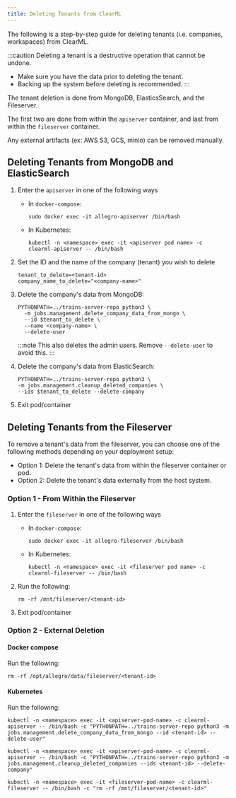```yaml
---
title: Deleting Tenants from ClearML
---
```


The following is a step-by-step guide for deleting tenants (i.e. companies, workspaces) from ClearML.

:::caution 
Deleting a tenant is a destructive operation that cannot be undone.
* Make sure you have the data prior to deleting the tenant.
* Backing up the system before deleting is recommended.
:::

The tenant deletion is done from MongoDB, ElasticsSearch, and the Fileserver.

The first two are done from within the `apiserver` container, and last from within the `fileserver` container.

Any external artifacts (ex: AWS S3, GCS, minio) can be removed manually.

## Deleting Tenants from MongoDB and ElasticSearch

1. Enter the `apiserver` in one of the following ways 
   * In `docker-compose`:

     ```
     sudo docker exec -it allegro-apiserver /bin/bash
     ```
   * In Kubernetes:

     ```
     kubectl -n <namespace> exec -it <apiserver pod name> -c clearml-apiserver -- /bin/bash
     ```

1. Set the ID and the name of the  company (tenant) you wish to delete

   ```
   tenant_to_delete=<tenant-id>
   company_name_to_delete="<company-name>"
   ```

1. Delete the company's data from MongoDB:

   ```
   PYTHONPATH=../trains-server-repo python3 \
     -m jobs.management.delete_company_data_from_mongo \
     --id $tenant_to_delete \
     --name <company-name> \
     --delete-user
   ```

   :::note
   This also deletes the admin users. Remove `--delete-user` to avoid this.
   ::: 

1. Delete the company's data from ElasticSearch:

   ```
   PYTHONPATH=../trains-server-repo python3 \
   -m jobs.management.cleanup_deleted_companies \
   --ids $tenant_to_delete --delete-company
   ```

1. Exit pod/container

## Deleting Tenants from the Fileserver

To remove a tenant's data from the fileserver, you can choose one of the following methods depending on your deployment setup:

* Option 1: Delete the tenant's data from within the fileserver container or pod.
* Option 2: Delete the tenant's data externally from the host system.

### Option 1 - From Within the Fileserver


1. Enter the `fileserver` in one of the following ways 
   * In `docker-compose`:

     ```
     sudo docker exec -it allegro-fileserver /bin/bash
     ```
   * In Kubernetes:

     ```
     kubectl -n <namespace> exec -it <fileserver pod name> -c clearml-fileserver -- /bin/bash
     ```
     
1. Run the following:

   ```
   rm -rf /mnt/fileserver/<tenant-id>
   ```

1. Exit pod/container

### Option 2 - External Deletion

#### Docker compose

Run the following:

```
rm -rf /opt/allegro/data/fileserver/<tenant-id>
```

#### Kubernetes

Run the following:

```
kubectl -n <namespace> exec -it <apiserver-pod-name> -c clearml-apiserver -- /bin/bash -c "PYTHONPATH=../trains-server-repo python3 -m jobs.management.delete_company_data_from_mongo --id <tenant-id> --delete-user"

kubectl -n <namespace> exec -it <apiserver-pod-name> -c clearml-apiserver -- /bin/bash -c "PYTHONPATH=../trains-server-repo python3 -m jobs.management.cleanup_deleted_companies --ids <tenant-id> --delete-company"

kubectl -n <namespace> exec -it <fileserver-pod-name> -c clearml-fileserver -- /bin/bash -c "rm -rf /mnt/fileserver/<tenant-id>"
```

